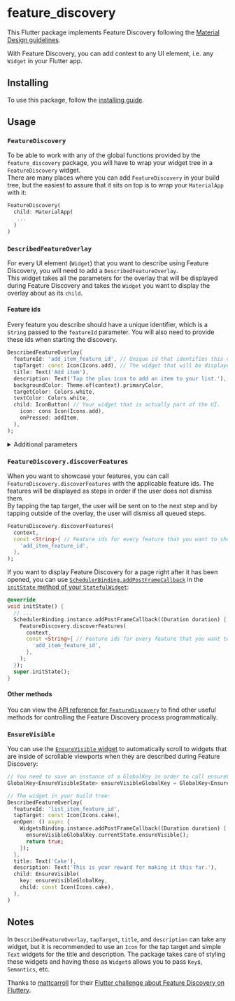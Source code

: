 # feature_discovery

This Flutter package implements Feature Discovery following the [Material Design guidelines](https://material.io/archive/guidelines/growth-communications/feature-discovery.html).  

With Feature Discovery, you can add context to any UI element, i.e. any `Widget` in your Flutter app. 

## Installing

To use this package, follow the [installing guide](https://pub.dev/packages/feature_discovery#-installing-tab-).

## Usage

### `FeatureDiscovery`

To be able to work with any of the global functions provided by the `feature_discovery` package, you will have to wrap your widget tree in a `FeatureDiscovery` widget.    
There are many places where you can add `FeatureDiscovery` in your build tree, but the easiest to assure that it sits on top is to wrap your `MaterialApp` with it:
```dart
FeatureDiscovery(
  child: MaterialApp(
   ...
  )
)
```

### `DescribedFeatureOverlay`

For every UI element (`Widget`) that you want to describe using Feature Discovery, you will need to add a `DescribedFeatureOverlay`.  
This widget takes all the parameters for the overlay that will be displayed during Feature Discovery and takes the `Widget` you want to display the overlay about as its `child`.

#### Feature ids

Every feature you describe should have a unique identifier, which is a `String` passed to the `featureId` parameter. You will also need to provide these ids when starting the discovery.  

```dart
DescribedFeatureOverlay(
  featureId: 'add_item_feature_id', // Unique id that identifies this overlay.
  tapTarget: const Icon(Icons.add), // The widget that will be displayed as the tap target.
  title: Text('Add item'),
  description: Text('Tap the plus icon to add an item to your list.'),
  backgroundColor: Theme.of(context).primaryColor,
  targetColor: Colors.white,
  textColor: Colors.white,
  child: IconButton( // Your widget that is actually part of the UI.
    icon: cons Icon(Icons.add),
    onPressed: addItem,
  ),
);
```

<details>
<summary>Additional parameters</summary>

#### `contentLocation`

This is `ContentOrientation.trivial` by default, however, the package cannot always determine the correct placement for the overlay. In those cases, you can provide either of these two:

 * `ContentOrientation.below`: Text is displayed below the target.
  
 * `ContentOrientation.above`: Text is displayed above the target.

#### `onComplete`

```dart
   onComplete: () async {
    // Executed when the tap target is tapped. The overlay will not close before
    // this function returns and after that, the next step will be opened.
    print('Target tapped.'); 
  },
```

#### `onDismiss`

```dart
  onDismiss: () async {
    // Called when the user taps outside of the overlay, trying to dismiss it.
    // You can prevent dismissal by returning `false`.
    print('Overlay dismissed.');
    return true;
  },
```

#### `onOpen`

```dart
  onOpen: () async {
    // This callback is called before the overlay is displayed.
    // If you return false, it will not be opened and the next step
    // will be attempted to open.
    print('The overlay is about to be displayed');
    return true;
  },
```

#### `enablePulsingAnimation`

This is set to `true` by default, but you can disable the pulsing animation about the tap target by setting this to `false`.

#### `allowShowingDuplicate`

If multiple `DescribedFeatureOverlay`s have the same `featureId`, they will interfere with each other during discovery and if you want to display multiple overlays at the same time, you will have to set `allowShowingDuplicate` to `true` for all of them.
</details>

### `FeatureDiscovery.discoverFeatures`

When you want to showcase your features, you can call `FeatureDiscovery.discoverFeatures` with the applicable feature ids. The features will be displayed as steps in order if the user does not dismiss them.  
By tapping the tap target, the user will be sent on to the next step and by tapping outside of the overlay, the user will dismiss all queued steps.

```dart
FeatureDiscovery.discoverFeatures(
  context,
  const <String>{ // Feature ids for every feature that you want to showcase in order.
    'add_item_feature_id',
  },
);
```

If you want to display Feature Discovery for a page right after it has been opened, you can use [`SchedulerBinding.addPostFrameCallback`](https://api.flutter.dev/flutter/scheduler/SchedulerBinding/addPostFrameCallback.html) in the [`initState` method of your `StatefulWidget`](https://api.flutter.dev/flutter/widgets/State/initState.html):

```dart
@override
void initState() {
  // ...
  SchedulerBinding.instance.addPostFrameCallback((Duration duration) {
    FeatureDiscovery.discoverFeatures(
      context,
      const <String>{ // Feature ids for every feature that you want to showcase in order.
        'add_item_feature_id',
      },
    ); 
  });
  super.initState();
}
```

#### Other methods

You can view the [API reference for `FeatureDiscovery`](https://pub.dev/documentation/feature_discovery/latest/feature_discovery/FeatureDiscovery-class.html#static-methods) to find other useful methods for controlling the Feature Discovery process programmatically.


### `EnsureVisible`

You can use the [`EnsureVisible` widget](https://pub.dev/documentation/feature_discovery/latest/feature_discovery/EnsureVisible-class.html) to automatically scroll to widgets that are inside of scrollable viewports when they are described during Feature Discovery:

```dart
// You need to save an instance of a GlobalKey in order to call ensureVisible in onOpen.
GlobalKey<EnsureVisibleState> ensureVisibleGlobalKey = GlobalKey<EnsureVisibleState>();

// The widget in your build tree:
DescribedFeatureOverlay(
  featureId: 'list_item_feature_id',
  tapTarget: const Icon(Icons.cake),
  onOpen: () async {
    WidgetsBinding.instance.addPostFrameCallback((Duration duration) {
      ensureVisibleGlobalKey.currentState.ensureVisible();
      return true;
    });
  },
  title: Text('Cake'),
  description: Text('This is your reward for making it this far.'),
  child: EnsureVisible(
    key: ensureVisibleGlobalKey,
    child: const Icon(Icons.cake),
  ),
)
```

## Notes

In `DescribedFeatureOverlay`, `tapTarget`, `title`, and `description` can take any widget, but it is recommended to use an `Icon` for the tap target and simple `Text` widgets for the title and description. The package takes care of styling these widgets and having these as `Widget`s allows you to pass `Key`s, `Semantics`, etc. 

Thanks to [mattcarroll](https://medium.com/@mattcarroll) for their [Flutter challenge about Feature Discovery on Fluttery](https://youtu.be/Xm0ELlBtNWM).
